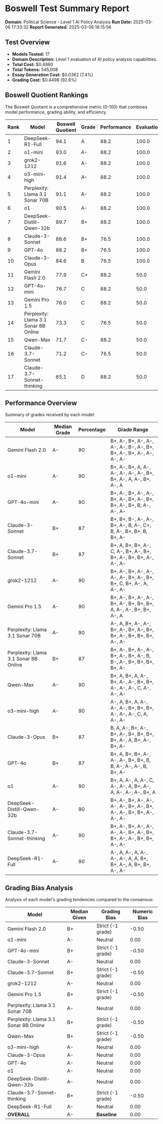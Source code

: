 # Boswell Test Summary Report
**Domain:** Political Science - Level 1 AI Policy Analysis
**Run Date:** 2025-03-06 17:33:32
**Report Generated:** 2025-03-06 18:15:56

## Test Overview
- **Models Tested:** 17
- **Domain Description:** Level 1 evaluation of AI policy analysis capabilities.
- **Total Cost:** $0.4860
- **Total Tokens:** 545,008
- **Essay Generation Cost:** $0.0362 (7.4%)
- **Grading Cost:** $0.4498 (92.6%)

## Boswell Quotient Rankings
The Boswell Quotient is a comprehensive metric (0-100) that combines model performance, grading ability, and efficiency.

| Rank | Model | Boswell Quotient | Grade | Performance | Evaluation | Efficiency |
|------|-------|-----------------|-------|------------|------------|------------|
| 1 | DeepSeek-R1-Full | 94.1 | A | 88.2 | 100.0 | N/A |
| 2 | o1-mini | 93.0 | A- | 88.2 | 100.0 | 90.7 |
| 3 | grok2-1212 | 91.6 | A- | 88.2 | 100.0 | 86.7 |
| 4 | o3-mini-high | 91.4 | A- | 88.2 | 100.0 | 85.9 |
| 5 | Perplexity: Llama 3.1 Sonar 70B | 91.1 | A- | 88.2 | 100.0 | 85.2 |
| 6 | o1 | 90.5 | A- | 88.2 | 100.0 | 83.3 |
| 7 | DeepSeek-Distill-Qwen-32b | 89.7 | B+ | 88.2 | 100.0 | 80.8 |
| 8 | Claude-3-Sonnet | 88.6 | B+ | 76.5 | 100.0 | 89.3 |
| 9 | GPT-4o | 88.2 | B+ | 76.5 | 100.0 | 88.2 |
| 10 | Claude-3-Opus | 84.6 | B | 76.5 | 100.0 | 77.2 |
| 11 | Gemini Flash 2.0 | 77.9 | C+ | 88.2 | 50.0 | 95.3 |
| 12 | GPT-4o-mini | 76.7 | C | 88.2 | 50.0 | 91.8 |
| 13 | Gemini Pro 1.5 | 76.0 | C | 88.2 | 50.0 | 89.6 |
| 14 | Perplexity: Llama 3.1 Sonar 8B Online | 73.3 | C | 76.5 | 50.0 | 93.4 |
| 15 | Qwen-Max | 71.7 | C- | 88.2 | 50.0 | 76.8 |
| 16 | Claude-3.7-Sonnet | 71.2 | C- | 76.5 | 50.0 | 87.1 |
| 17 | Claude-3.7-Sonnet-thinking | 65.1 | D | 88.2 | 50.0 | 57.0 |

## Performance Overview
Summary of grades received by each model:

| Model | Median Grade | Percentage | Grade Range |
|-------|-------------|------------|-------------|
| Gemini Flash 2.0 | A- | 90 | B+, A-, B+, A-, A-, A-, A-, B-, A-, B+, B+, A-, B+, A-, A-, A-, A- |
| o1-mini | A- | 90 | B+, A-, B+, A, A-, A-, A-, A-, A-, B+, B+, A-, A, A-, B+, A-, A |
| GPT-4o-mini | A- | 90 | B+, A-, B+, A-, A-, B+, A-, B+, A-, B+, B+, A-, B+, B, A-, A-, A- |
| Claude-3-Sonnet | B+ | 87 | B+, B+, B-, A-, A-, B+, A-, B, A-, C+, B, A-, B+, B+, B, B+, A- |
| Claude-3.7-Sonnet | B+ | 87 | B+, A, B+, B+, A-, C, A-, B+, A-, B+, B+, A-, B+, B+, A-, A-, A- |
| grok2-1212 | A- | 90 | B+, A-, B+, A-, A-, A-, A-, B+, A-, B+, B+, C, B+, A-, A, A-, A- |
| Gemini Pro 1.5 | A- | 90 | B+, A-, B+, A-, A-, B+, A-, B+, B+, B+, A, A-, A-, B+, B+, A-, A |
| Perplexity: Llama 3.1 Sonar 70B | A- | 90 | A-, A, B+, A-, A-, B+, A-, B+, A-, B+, B+, A-, B+, B+, B+, A-, A- |
| Perplexity: Llama 3.1 Sonar 8B Online | B+ | 87 | B+, A-, B+, A-, A-, B+, A-, B+, A-, B, B-, A-, B+, B+, B+, B+, A- |
| Qwen-Max | A- | 90 | B+, A, B+, A, A-, B+, A-, A-, B+, B+, A-, A-, A-, C, A-, A-, A- |
| o3-mini-high | A- | 90 | A-, A, B+, A, A-, A-, A-, B+, B+, B+, A-, A-, A-, C, A, A-, A- |
| Claude-3-Opus | B+ | 87 | B, A, A-, B+, A-, B+, A-, B+, B+, B+, B+, A-, A, B+, A-, B+, A- |
| GPT-4o | B+ | 87 | B+, A, B+, B+, A-, A-, A-, B+, B+, B, B, A-, A-, A-, B, B+, A- |
| o1 | A- | 90 | B+, A, A-, A, A-, C, A-, A-, A, B+, A-, A, A-, A-, A-, B+, A |
| DeepSeek-Distill-Qwen-32b | A- | 90 | B+, A-, B+, A-, A-, A-, A-, B+, A-, B+, A-, A-, B+, B+, A-, A-, A- |
| Claude-3.7-Sonnet-thinking | A- | 90 | B+, A-, B+, A-, A-, A-, A-, B+, A-, B+, B+, A-, A-, B+, B+, A-, A- |
| DeepSeek-R1-Full | A- | 90 | A-, A, A-, A, A-, A-, A-, A, A, B+, B+, A-, A, B+, B+, A-, A- |

## Grading Bias Analysis
Analysis of each model's grading tendencies compared to the consensus:

| Model | Median Given | Grading Bias | Numeric Bias |
|-------|-------------|-------------|-------------|
| Gemini Flash 2.0 | B+ | Strict (-1 grade) | -0.50 |
| o1-mini | A- | Neutral | 0.00 |
| GPT-4o-mini | B+ | Strict (-1 grade) | -0.50 |
| Claude-3-Sonnet | A- | Neutral | 0.00 |
| Claude-3.7-Sonnet | B+ | Strict (-1 grade) | -0.50 |
| grok2-1212 | A- | Neutral | 0.00 |
| Gemini Pro 1.5 | B+ | Strict (-1 grade) | -0.50 |
| Perplexity: Llama 3.1 Sonar 70B | A- | Neutral | 0.00 |
| Perplexity: Llama 3.1 Sonar 8B Online | B+ | Strict (-1 grade) | -0.50 |
| Qwen-Max | B+ | Strict (-1 grade) | -0.50 |
| o3-mini-high | A- | Neutral | 0.00 |
| Claude-3-Opus | A- | Neutral | 0.00 |
| GPT-4o | A- | Neutral | 0.00 |
| o1 | A- | Neutral | 0.00 |
| DeepSeek-Distill-Qwen-32b | A- | Neutral | 0.00 |
| Claude-3.7-Sonnet-thinking | B+ | Strict (-1 grade) | -0.50 |
| DeepSeek-R1-Full | A- | Neutral | 0.00 |
| **OVERALL** | A- | **Baseline** | 0.00 |
